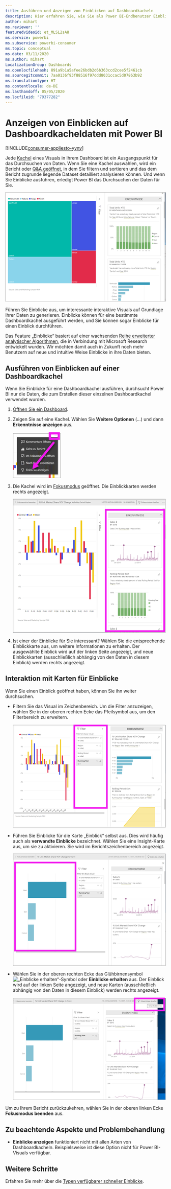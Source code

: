 ```yaml
---
title: Ausführen und Anzeigen von Einblicken auf Dashboardkacheln
description: Hier erfahren Sie, wie Sie als Power BI-Endbenutzer Einblicke in Ihre Datasets und Dashboardkacheln erhalten.
author: mihart
ms.reviewer: ''
featuredvideoid: et_MLSL2sA8
ms.service: powerbi
ms.subservice: powerbi-consumer
ms.topic: conceptual
ms.date: 03/11/2020
ms.author: mihart
LocalizationGroup: Dashboards
ms.openlocfilehash: 891a9b1a5afee26bdb2d6b363ccd2cee5f2461cb
ms.sourcegitcommit: 7aa0136f93f88516f97ddd8031ccac5d07863b92
ms.translationtype: HT
ms.contentlocale: de-DE
ms.lasthandoff: 05/05/2020
ms.locfileid: "79377282"
---
```

# <a name="view-data-insights-on-dashboard-tiles-with-power-bi"></a>Anzeigen von Einblicken auf Dashboardkacheldaten mit Power BI

[!INCLUDE[consumer-appliesto-yyny](../includes/consumer-appliesto-yyny.md)]

Jede [Kachel](end-user-tiles.md) eines Visuals in Ihrem Dashboard ist ein Ausgangspunkt für das Durchsuchen von Daten. Wenn Sie eine Kachel auswählen, wird ein Bericht oder [Q&A geöffnet](end-user-q-and-a.md), in dem Sie filtern und sortieren und das dem Bericht zugrunde liegende Dataset detailliert analysieren können. Und wenn Sie Einblicke ausführen, erledigt Power BI das Durchsuchen der Daten für Sie.

![Auslassungspunkte-Menümodus](./media/end-user-insights/power-bi-insight.png)

Führen Sie Einblicke aus, um interessante interaktive Visuals auf Grundlage Ihrer Daten zu generieren. Einblicke können für eine bestimmte Dashboardkachel ausgeführt werden, und Sie können sogar Einblicke für einen Einblick durchführen.

Das Feature „Einblicke“ basiert auf einer wachsenden [Reihe erweiterter analytischer Algorithmen](end-user-insight-types.md), die in Verbindung mit Microsoft Research entwickelt wurden. Wir möchten damit auch in Zukunft noch mehr Benutzern auf neue und intuitive Weise Einblicke in ihre Daten bieten.

## <a name="run-insights-on-a-dashboard-tile"></a>Ausführen von Einblicken auf einer Dashboardkachel
Wenn Sie Einblicke für eine Dashboardkachel ausführen, durchsucht Power BI nur die Daten, die zum Erstellen dieser einzelnen Dashboardkachel verwendet wurden. 

1. [Öffnen Sie ein Dashboard](end-user-dashboards.md).
2. Zeigen Sie auf eine Kachel. Wählen Sie **Weitere Optionen** (...) und dann **Erkenntnisse anzeigen** aus. 

    ![Auslassungspunkte-Menümodus](./media/end-user-insights/power-bi-hovers.png)


3. Die Kachel wird im [Fokusmodus](end-user-focus.md) geöffnet. Die Einblickkarten werden rechts angezeigt.    
   
    ![Fokusmodus](./media/end-user-insights/power-bi-insights-tile.png)    
4. Ist einer der Einblicke für Sie interessant? Wählen Sie die entsprechende Einblickkarte aus, um weitere Informationen zu erhalten. Der ausgewählte Einblick wird auf der linken Seite angezeigt, und neue Einblickkarten (ausschließlich abhängig von den Daten in diesem Einblick) werden rechts angezeigt.    

 ## <a name="interact-with-the-insight-cards"></a>Interaktion mit Karten für Einblicke
Wenn Sie einen Einblick geöffnet haben, können Sie ihn weiter durchsuchen.

   * Filtern Sie das Visual im Zeichenbereich.  Um die Filter anzuzeigen, wählen Sie in der oberen rechten Ecke das Pfeilsymbol aus, um den Filterbereich zu erweitern.

      ![Einblick im Menü „Filter“ erweitert](./media/end-user-insights/power-bi-filters.png)
   
   * Führen Sie Einblicke für die Karte „Einblick“ selbst aus. Dies wird häufig auch als **verwandte Einblicke** bezeichnet. Wählen Sie eine Insight-Karte aus, um sie zu aktivieren. Sie wird im Berichtszeichenbereich angezeigt.
   
      ![Einblick im Menü „Filter“ erweitert](./media/end-user-insights/power-bi-insight-card.png)
   
   * Wählen Sie in der oberen rechten Ecke das Glühbirnensymbol ![„Einblicke erhalten“-Symbol](./media/end-user-insights/power-bi-bulb-icon.png) oder **Einblicke erhalten** aus. Der Einblick wird auf der linken Seite angezeigt, und neue Karten (ausschließlich abhängig von den Daten in diesem Einblick) werden rechts angezeigt.
     
     ![Menüleiste mit dem Symbol „Einblicke erhalten“](./media/end-user-insights/power-bi-related.png)
     
Um zu Ihrem Bericht zurückzukehren, wählen Sie in der oberen linken Ecke **Fokusmodus beenden** aus.

## <a name="considerations-and-troubleshooting"></a>Zu beachtende Aspekte und Problembehandlung
- **Einblicke anzeigen** funktioniert nicht mit allen Arten von Dashboardkacheln. Beispielsweise ist diese Option nicht für Power BI-Visuals verfügbar.<!--[Power BI visuals](end-user-custom-visuals.md)-->


## <a name="next-steps"></a>Weitere Schritte
Erfahren Sie mehr über die [Typen verfügbarer schneller Einblicke](end-user-insight-types.md).

